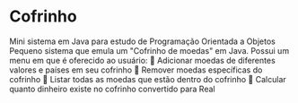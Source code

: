 # Cofrinho
Mini sistema em Java para estudo de Programação Orientada a Objetos
Pequeno sistema que emula um "Cofrinho de moedas" em Java. 
Possui um menu em que é oferecido ao usuário: 
 Adicionar moedas de diferentes valores e países em seu cofrinho
 Remover moedas específicas do cofrinho 
 Listar todas as moedas que estão dentro do cofrinho
 Calcular quanto dinheiro existe no cofrinho convertido para Real
